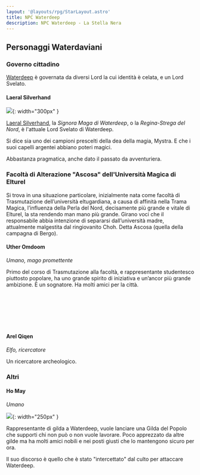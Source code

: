 ```yaml
---
layout: '@layouts/rpg/StarLayout.astro'
title: NPC Waterdeep
description: NPC Waterdeep - La Stella Nera
---
```


## Personaggi Waterdaviani

### Governo cittadino

[Waterdeep](/star/luoghi#waterdeep) è governata da diversi Lord la cui identità è celata, e un Lord Svelato. 

#### Laeral Silverhand

![](https://i.imgur.com/y1LSypz.png){: width="300px" }

[Laeral Silverhand](https://forgottenrealms.fandom.com/wiki/Laeral_Silverhand), la *Signora Maga di Waterdeep*, o la *Regina-Strega del Nord*, è l'attuale Lord Svelato di Waterdeep. 

Si dice sia uno dei campioni prescelti della dea della magia, Mystra. E che i suoi capelli argentei abbiano poteri magici.

Abbastanza pragmatica, anche dato il passato da avventuriera.

### Facoltà di Alterazione "Ascosa" dell'Università Magica di Elturel

Si trova in una situazione particolare, inizialmente nata come facoltà di Trasmutazione dell’università eltugardiana, a causa di affinità nella Trama Magica, l’influenza della Perla del Nord, decisamente più grande e vitale di Elturel, la sta rendendo man mano più grande. Girano voci che il responsabile abbia intenzione di separarsi dall’università madre, attualmente malgestita dal ringiovanito Choh. Detta Ascosa (quella della campagna di Bergo).

#### Uther Omdoom

<div style="width: 33%; background-image: url('https://i.imgur.com/ZTD4FFQ.jpg'); background-position: top 10% left 55%; background-size: 250%; float: left;" class="portrait"> <a href="https://i.imgur.com/ZTD4FFQ.jpg" class="fill-div"></a></div>

*Umano, mago promettente*

Primo del corso di Trasmutazione alla facoltà, e rappresentante studentesco piuttosto popolare, ha uno grande spirito di iniziativa e un’ancor più grande ambizione. È un sognatore. Ha molti amici per la città.
<br>
<br>
<br>
<br>
<br>
<br>
<br>

#### Arel Qiqen

*Elfo, ricercatore*

Un ricercatore archeologico.


### Altri

#### Ho May

*Umano*

![](https://i.imgur.com/7xBNuOV.jpg){: width="250px" }

Rappresentante di gilda a Waterdeep, vuole lanciare una Gilda del Popolo che supporti chi non può o non vuole lavorare. Poco apprezzato da altre gilde ma ha molti amici nobili e nei posti giusti che lo mantengono sicuro per ora.

Il suo discorso è quello che è stato "intercettato" dal culto per attaccare Waterdeep.